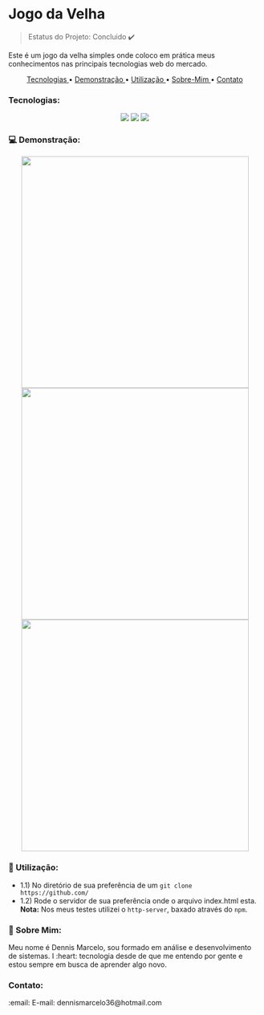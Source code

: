 # Jogo da Velha
> Estatus do Projeto: Concluido :heavy_check_mark: 

<p>Este é um jogo da velha simples onde coloco em prática meus conhecimentos nas principais tecnologias web do mercado.</p>

<p align="center">
    <a href="#Tecnologias">Tecnologias </a> • 
    <a href="#computer-Demonstração"> Demonstração </a> • 
    <a href="#wrench-Utilização"> Utilização </a> • 
    <a href="#man-Sobre-Mim"> Sobre-Mim </a> • 
    <a href="#contato">Contato</a>
</p>

### Tecnologias:
<p align="center">
    <img src="https://img.shields.io/badge/JavaScript-Language-yellow">
    <img src="https://img.shields.io/badge/%20%20CSS-Style-blue">
    <img src="https://img.shields.io/badge/HTML-Markup-orange">
</p>


### :computer: Demonstração:
<p align="center">
    <img src="https://i.imgur.com/DTIT22L.png" height="462" width="453">
    <img src="https://i.imgur.com/cdtbC2D.png" height="462" width="453">
    <img src="https://i.imgur.com/dQ2rcLV.png" height="462" width="453">
</p>

### :wrench: Utilização:
- 1.1) No diretório de sua preferência de um `git clone https://github.com/`
- 1.2) Rode o servidor de sua preferência onde o arquivo index.html esta. **Nota:** Nos meus testes utilizei o `http-server`, baxado através do `npm`.

### :man: Sobre Mim:
<p>Meu nome é Dennis Marcelo, sou formado em análise e desenvolvimento de sistemas. I :heart: tecnologia desde de que me entendo por gente e estou sempre em busca de aprender algo novo.</p>

### Contato:
<p>:email: E-mail: dennismarcelo36@hotmail.com</p>